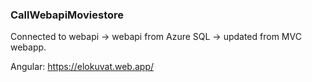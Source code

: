 ### CallWebapiMoviestore

Connected to webapi -> webapi from Azure SQL -> updated from MVC webapp.

Angular: https://elokuvat.web.app/
